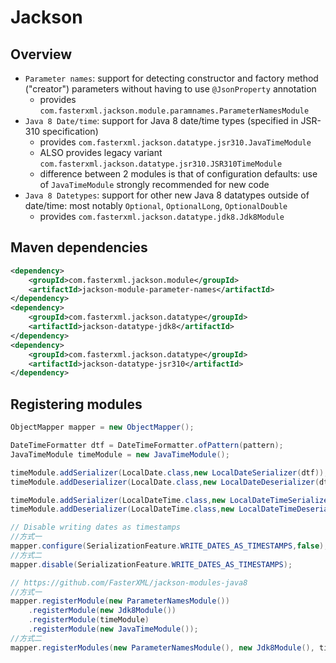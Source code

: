 # Jackson 

## Overview
- `Parameter names`: support for detecting constructor and factory method ("creator") parameters without having to use `@JsonProperty` annotation 
  - provides `com.fasterxml.jackson.module.paramnames.ParameterNamesModule`
- `Java 8 Date/time`: support for Java 8 date/time types (specified in JSR-310 specification) 
  - provides `com.fasterxml.jackson.datatype.jsr310.JavaTimeModule`
  - ALSO provides legacy variant `com.fasterxml.jackson.datatype.jsr310.JSR310TimeModule`
  -  difference between 2 modules is that of configuration defaults: use of `JavaTimeModule` strongly recommended for new code
- `Java 8 Datetypes`: support for other new Java 8 datatypes outside of date/time: most notably `Optional`, `OptionalLong`, `OptionalDouble`
  - provides `com.fasterxml.jackson.datatype.jdk8.Jdk8Module`

## Maven dependencies
```xml
<dependency>
    <groupId>com.fasterxml.jackson.module</groupId>
    <artifactId>jackson-module-parameter-names</artifactId>
</dependency>
<dependency>
    <groupId>com.fasterxml.jackson.datatype</groupId>
    <artifactId>jackson-datatype-jdk8</artifactId>
</dependency>
<dependency>
    <groupId>com.fasterxml.jackson.datatype</groupId>
    <artifactId>jackson-datatype-jsr310</artifactId>
</dependency>
```
## Registering modules
```java
ObjectMapper mapper = new ObjectMapper();

DateTimeFormatter dtf = DateTimeFormatter.ofPattern(pattern);
JavaTimeModule timeModule = new JavaTimeModule();

timeModule.addSerializer(LocalDate.class,new LocalDateSerializer(dtf));
timeModule.addDeserializer(LocalDate.class,new LocalDateDeserializer(dtf));

timeModule.addSerializer(LocalDateTime.class,new LocalDateTimeSerializer(dtf));
timeModule.addDeserializer(LocalDateTime.class,new LocalDateTimeDeserializer(dtf));

// Disable writing dates as timestamps
//方式一
mapper.configure(SerializationFeature.WRITE_DATES_AS_TIMESTAMPS,false);
//方式二
mapper.disable(SerializationFeature.WRITE_DATES_AS_TIMESTAMPS);

// https://github.com/FasterXML/jackson-modules-java8
//方式一
mapper.registerModule(new ParameterNamesModule())
    .registerModule(new Jdk8Module())
    .registerModule(timeModule)
    .registerModule(new JavaTimeModule());
//方式二
mapper.registerModules(new ParameterNamesModule(), new Jdk8Module(), timeModule, new JavaTimeModule());    
```